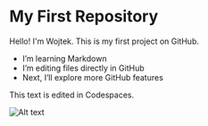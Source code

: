 # My First Repository
Hello! I'm Wojtek. This is my first project on GitHub. 

- I’m learning Markdown
- I’m editing files directly in GitHub
- Next, I’ll explore more GitHub features 

This text is edited in Codespaces.

![Alt text](codespace_view_preclass.jpg)
